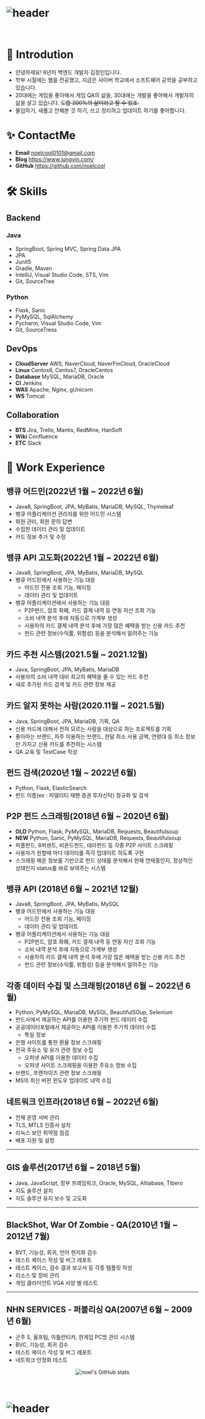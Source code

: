 
# ![header](https://capsule-render.vercel.app/api?type=Waving&color=auto&height=200&section=header&text=KIMJUNGYIN&fontSize=40)

<br>

# 🌿 Introdution
- 안녕하세요! 6년차 백엔드 개발자 김정인입니다.
- 학부 시절에는 웹을 전공했고, 지금은 사이버 학교에서 소프트웨어 공학을 공부하고 있습니다.
- 20대에는 게임을 좋아해서 게임 QA의 삶을, 30대에는 개발을 좋아해서 개발자의 삶을 살고 있습니다.  ~~도합 200%의 삶이라고 할 수 있죠.~~
- 몰입하기, 새롭고 안해본 것 하기, 쓰고 정리하고 업데이트 하기를 좋아합니다.
# ✨ ContactMe
- **Email** noelcool0101@gmail.com
- **Blog** https://www.jungyin.com/
- **GitHub** https://github.com/noelcool

# 🛠 Skills
## Backend
### Java
- SpringBoot, Spring MVC, Spring Data JPA
- JPA
- Junit5
- Gradle, Maven
- IntelliJ, Visual Studio Code, STS, Vim
- Git, SourceTree

### Python
- Flask, Sanic
- PyMySQL, SqlAlchemy
- Pycharm, Visual Studio Code, Vim
- Git, SourceTress

## DevOps
- **CloudServer** AWS, NaverCloud, NaverFinCloud, OracleCloud
- **Linux** Centos6, Centos7, OracleCentos
- **Database** MySQL, MariaDB, Oracle
- **CI** Jenkins
- **WAS** Apache, Nginx, gUnicorn
- **WS** Tomcat

## Collaboration
- **BTS** Jira, Trello, Mantis, RedMine, HanSoft
- **Wiki** Confluence
- **ETC** Slack

# 👏 Work Experience
## 뱅큐 어드민(2022년 1월 ~ 2022년 6월)
  - Java8, SpringBoot, JPA, MyBatis, MariaDB, MySQL, Thymeleaf
  - 뱅큐 어플리케이션 관리자를 위한 어드민 시스템
  - 회원 관리, 회원 문의 답변
  - 수집한 데이터 관리 및 업데이트
  - 카드 정보 추가 및 수정
## 뱅큐 API 고도화(2022년 1월 ~ 2022년 6월)
  - Java8, SpringBoot, JPA, MyBatis, MariaDB, MySQL
  - 뱅큐 어드민에서 사용하는 기능 대응
    - 어드민 전용 조회 기능, 페이징
    - 데이터 관리 및 업데이트
  - 뱅큐 어플리케이션에서 사용하는 기능 대응
    - P2P펀드, 암호 화폐, 카드 결제 내역 등 연동 자산 조회 기능
    - 소비 내역 분석 후에 자동으로 가계부 생성
    - 사용자의 카드 결제 내역 분석 후에 가장 많은 혜택을 받는 신용 카드 추천
    - 펀드 관련 정보(수익률, 위험성) 등을 분석해서 알려주는 기능

## 카드 추천 시스템(2021.5월 ~ 2021.12월)
- Java, SpringBoot, JPA, MyBatis, MariaDB
- 사용자의 소비 내역 대비 최고의 혜택을 줄 수 있는 카드 추천
- 새로 추가된 카드 검색 및 카드 관련 정보 제공

## 카드 알지 못하는 사람(2020.11월 ~ 2021.5월)
- Java, SpringBoot, JPA, MariaDB, 기획, QA
- 신용 카드에 대해서 전혀 모르는 사람을 대상으로 하는 프로젝트를 기획
- 좋아하는 브랜드, 자주 이용하는 브랜드, 한달 최소 사용 금액, 연령대 등 최소 정보만 가지고 신용 카드를 추천하는 시스템
- QA 교육 및 TestCase 작성

## 펀드 검색(2020년 1월 ~ 2022년 6월)
- Python, Flask, ElasticSearch
- 펀드 이름(ex : 피델리티 재팬 증권 투자신탁) 정규화 및 검색
## P2P 펀드 스크래핑(2018년 6월 ~ 2020년 6월)
- **OLD** Python, Flask, PyMySQL, MariaDB, Requests, Beautifulsoup
- **NEW** Python, Sanic, PyMySQL, MariaDB, Requests, Beautifulsoup
-  피플펀드, 8퍼센트, 비욘드펀드, 테라펀드 등 각종 P2P 사이트 스크래핑
-  사용자가 원할때 마다 데이터를 즉각 업데이트 하도록 구현
-  스크래핑 해온 정보를 기반으로 펀드 상태를 분석해서 현재 연체중인지, 정상적인 상태인지 status를 바로 보여주는 시스템

## 뱅큐 API (2018년 6월 ~ 2021년 12월)
  - Java8, SpringBoot, JPA, MyBatis, MySQL
  - 뱅큐 어드민에서 사용하는 기능 대응
    - 어드민 전용 조회 기능, 페이징
    - 데이터 관리 및 업데이트
  - 뱅큐 어플리케이션에서 사용하는 기능 대응
    - P2P펀드, 암호 화폐, 카드 결제 내역 등 연동 자산 조회 기능
    - 소비 내역 분석 후에 자동으로 가계부 생성
    - 사용자의 카드 결제 내역 분석 후에 가장 많은 혜택을 받는 신용 카드 추천
    - 펀드 관련 정보(수익률, 위험성) 등을 분석해서 알려주는 기능

## 각종 데이터 수집 및 스크래핑(2018년 6월 ~ 2022년 6월)
- Python, PyMySQL, MariaDB, MySQL, BeautifulSOup, Selenium
- 펀드사에서 제공하는 API를 이용한 주기적 펀드 데이터 수집
- 공공데이터포털에서 제공하는 API를 이용한 주기적 데이터 수집
  - 특일 정보
- 은행 사이트를 통한 환율 정보 스크래핑
- 전국 주유소 및 유가 관련 정보 수집
  - 오피넷 API를 이용한 데이터 수집
  - 오피넷 사이트 스크래핑을 이용한 주유소 정보 수집
- 브랜드, 프랜차이즈 관련 정보 스크래핑
- MS의 최신 버젼 윈도우 업데이트 내역 수집

## 네트워크 인프라(2018년 6월 ~ 2022년 6월)
- 전체 운영 서버 관리
- TLS, MTLS 인증서 설치
- 리눅스 보안 취약점 점검
- 배포 지원 및 설정

-----

## GIS 솔루션(2017년 6월 ~ 2018년 5월)
- Java, JavaScript, 정부 프레임워크, Oracle, MySQL, Altiabase, Tibero
- 지도 솔루션 설치
- 지도 솔루션 유지 보수 및 고도화

-----
## BlackShot, War Of Zombie - QA(2010년 1월 ~ 2012년 7월)
- BVT, 기능성, 회귀, 언어 현지화 검수
- 테스트 케이스 작성 및 버그 레포트
- 테스트 케이스, 검수 결과 보고서 등 각종 템플릿 작성
- 리소스 및 장비 관리
- 게임 클라이언트 VGA 사양 별 테스트

-----
## NHN SERVICES - 퍼블리싱 QA(2007년 6월 ~ 2009년 6월)
- 군주 S, 울프팀, 아틀란티카, 한게임 PC방 관리 시스템
- BVC, 기능성, 회귀 검수
- 테스트 케이스 작성 및 버그 레포트
- 네트워크 안정화 테스트


<p align="center">
  <img src="https://github-readme-stats.vercel.app/api?username=noelcool&show_icons=true&theme=graywhite" alt="noel's GitHub stats">
</p>
<br>

# ![header](https://capsule-render.vercel.app/api?type=Waving&color=auto&height=200&section=footer&text=Bye&fontSize=40)

